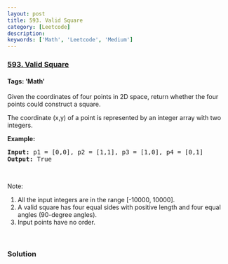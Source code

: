 ```yaml
---
layout: post
title: 593. Valid Square
category: [Leetcode]
description: 
keywords: ['Math', 'Leetcode', 'Medium']
---
```

### [593. Valid Square](https://leetcode.com/problems/valid-square)

#### Tags: 'Math'

<div class="content__u3I1 question-content__JfgR"><div><p>Given the coordinates of four points in 2D space, return whether the four points could construct a square.</p>
<p>The coordinate (x,y) of a point is represented by an integer array with two integers.</p>
<p><b>Example:</b></p>
<pre><b>Input:</b> p1 = [0,0], p2 = [1,1], p3 = [1,0], p4 = [0,1]
<b>Output:</b> True
</pre>
<p> </p>
<p>Note:</p>
<ol>
<li>All the input integers are in the range [-10000, 10000].</li>
<li>A valid square has four equal sides with positive length and four equal angles (90-degree angles).</li>
<li>Input points have no order.</li>
</ol>
<p> </p>
</div></div>

### Solution

